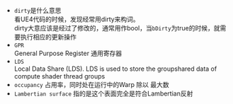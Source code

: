 * `dirty`是什么意思  
看UE4代码的时候，发现经常用dirty来构词。  
dirty大意应该是经过了修改的，通常用作bool，当`bDirty`为true的时候，就需要执行相应的更新操作  
* `GPR`  
General Purpose Register 通用寄存器
* `LDS`  
Local Data Share (LDS). LDS is used to store the groupshared data of compute shader thread groups  
* `occupancy`
占用率，同时处在运行中的Warp 除以 最大数
* `Lambertian surface`
指的是这个表面完全是符合Lambertian反射